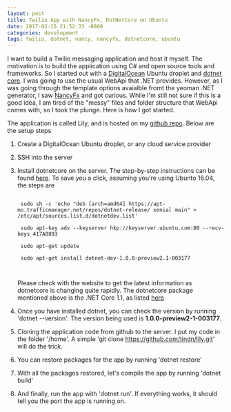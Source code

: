 ```yaml
---
layout: post
title: Twilio App with NancyFx, DotNetCore on Ubuntu
date: 2017-02-15 21:52:33 -0600
categories: development
tags: twilio, dotnet, nancy, nancyfx, dotnetcore, ubuntu
---
```

I want to build a Twilio messaging application and host it myself. The motivation is 
to build the application using C# and open source tools and 
frameworks. So I started out with a [DigitalOcean](https://digitalocean.com) Ubuntu 
droplet and [dotnet core](https://www.microsoft.com/net/core). I was going to use 
the usual WebApi that .NET provides. However, as I was going through the template 
options avaialble fromt the yeoman .NET generator, I saw [NancyFx](http://nancyfx.org) 
and got curious. While I'm still not sure if this is a good idea, I am tired of the
"messy" files and folder structure that WebApi comes with, so I took the plunge. 
Here is how I got started.

The application is called Lily, and is hosted on my 
[github repo](https://github.com/tindn/lily). Below are the setup steps

1. Create a DigitalOcean Ubuntu droplet, or any cloud service provider
2. SSH into the server
3. Install dotnetcore on the server. The step-by-step instructions can be found 
[here](https://www.microsoft.com/net/core#linuxubuntu). To save you a click, 
assuming you're using Ubunto 16.04, the steps are
    <pre><code>
    sudo sh -c 'echo "deb [arch=amd64] https://apt-mo.trafficmanager.net/repos/dotnet-release/ xenial main" > /etc/apt/sources.list.d/dotnetdev.list'

    sudo apt-key adv --keyserver hkp://keyserver.ubuntu.com:80 --recv-keys 417A0893

    sudo apt-get update

    sudo apt-get install dotnet-dev-1.0.0-preview2.1-003177
    
    </code></pre>
    Please check with the website to get the latest information as dotnetcore is changing
    quite rapidly. The dotnetcore package mentioned above is the .NET Core 1.1, as listed 
    [here](https://www.microsoft.com/net/download/linux)

4. Once you have installed dotnet, you can check the version by running 
'dotnet --version'. The version being used is **1.0.0-preview2-1-003177**.
5. Cloning the application code from github to the server. I put my code in the folder
'/home'. A simple 'git clone https://github.com/tindn/lily.git' will do the trick.
6. You can restore packages for the app by running 'dotnet restore'
7. With all the packages restored, let's compile the app by running 'dotnet build'
8. And finally, run the app with 'dotnet run'. If everything works, it should tell you 
the port the app is running on.